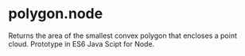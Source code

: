 # polygon.node
Returns the area of the smallest convex polygon that encloses a point cloud. Prototype in ES6 Java Scipt for Node.
